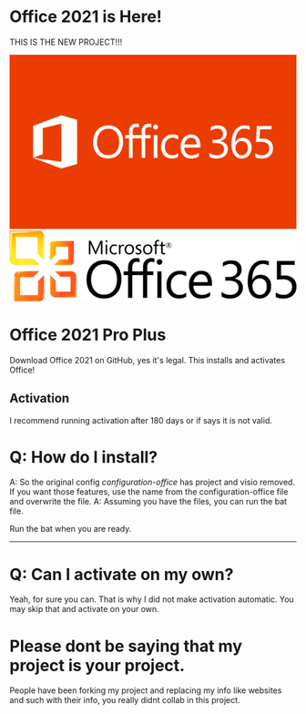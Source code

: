 # Office 2021 is Here!
THIS IS THE NEW PROJECT!!!

![office](Microsoft_Office_365_Logo_white_text-700x425.png)
![classic](Microsoft_Office_365_Logo_black_text-700x172.png)
# Office 2021 Pro Plus
Download Office 2021 on GitHub, yes it's legal.
This installs and activates Office!

## Activation
I recommend running activation after 180 days or if says it is not valid.

# Q: How do I install?
A: So the original config *configuration-office* has project and visio removed. If you want those features, use the name from the configuration-office file and overwrite the file.
A: Assuming you have the files, you can run the bat file.


Run the bat when you are ready.

---


# Q: Can I activate on my own?
Yeah, for sure you can. That is why I did not make activation automatic. You may skip that and activate on your own.



# Please dont be saying that my project is your project.
People have been forking my project and replacing my info like websites and such with their info, you really didnt collab in this project.
